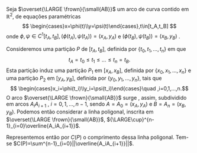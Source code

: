Seja $\overset{\LARGE \frown}{\small{AB}}$ um arco de curva contido em $\mathbb{R}^2$, de equações paramétricas
$$
\begin{cases}x=\phi(t)\\y=\psi(t)\end{cases},t\in[t_A,t_B]
$$
onde $\phi, \psi\in C^1[t_A,t_B],(\phi(t_A),\psi(t_A))=(x_A,y_A)$ e $(\phi(t_B),\psi(t_B))=(x_B,y_B)$ .

Consideremos uma partição $P$ de $[t_A,t_B]$, definida por $\{t_0,t_1,...,t_n\}$ em que
$$
t_A=t_0\leq t_1\leq ...\leq t_n=t_B.
$$
Esta partição induz uma partição $P_1$ em $[x_A,x_B]$, definida por $\{x_0,x_1,...,x_n\}$ e uma partição $P_2$ em  $[y_A,y_B]$, definida por $\{y_0,y_1,...,y_n\}$, tais que
$$
\begin{cases}x_i=\phi(t_i)\\y_i=\psi(t_i)\end{cases}\quad ,i=0,1,...,n.$$
O arco $\overset{\LARGE \frown}{\small{AB}}$ surge , assim, subdividido em arcos $A_iA_{i+1}$ , $i=0,1,...,n-1$, sendo $A=A_0=(x_A,y_A)$ e $B=A_n=(x_B,y_B)$.
Podemos então considerar a linha poligonal, inscrita em $\overset{\LARGE \frown}{\small{AB}}$, ${\LARGE\cup}^{n-1}_{i=0}\overline{A_iA_{i+1}}$.

Representemos então por $C(P)$ o comprimento dessa linha poligonal. Tem-se $C(P)=\sum^{n-1}_{i=0}||\overline{A_iA_{i+1}}||$.